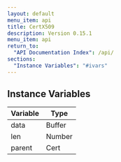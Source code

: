 ```yaml
---
layout: default
menu_item: api
title: CertX509
description: Version 0.15.1
menu_item: api
return_to:
  "API Documentation Index": /api/
sections:
  "Instance Variables": "#ivars"
---
```


## <a name="ivars"></a>Instance Variables

| Variable | Type |
| --- | --- |
| <a name="data"></a>data | Buffer |
| <a name="len"></a>len | Number |
| <a name="parent"></a>parent | Cert |

